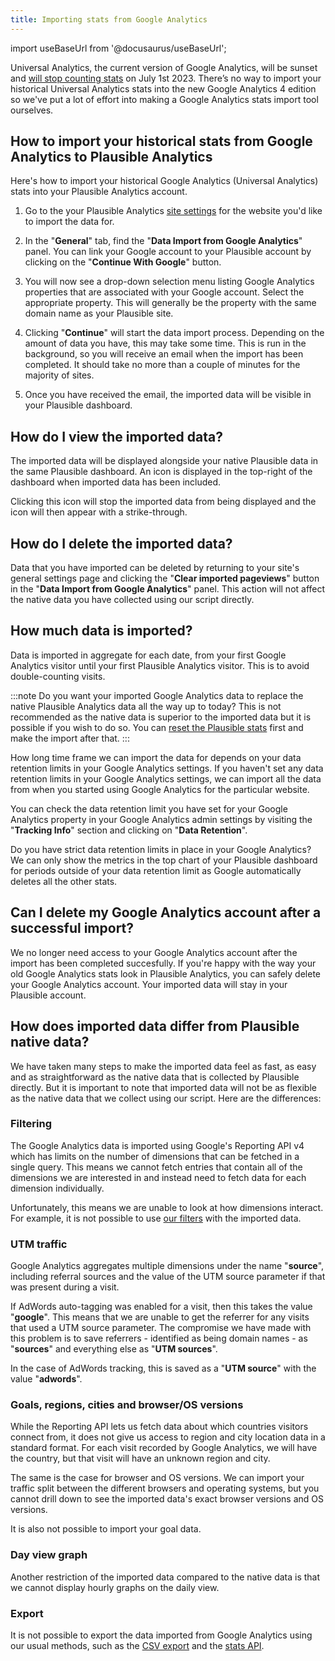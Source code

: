 ```yaml
---
title: Importing stats from Google Analytics
---
```


import useBaseUrl from '@docusaurus/useBaseUrl';

Universal Analytics, the current version of Google Analytics, will be sunset and [will stop counting stats](https://plausible.io/blog/universal-google-analytics-is-dead) on July 1st 2023. There’s no way to import your historical Universal Analytics stats into the new Google Analytics 4 edition so we've put a lot of effort into making a Google Analytics stats import tool ourselves. 

## How to import your historical stats from Google Analytics to Plausible Analytics 

Here's how to import your historical Google Analytics (Universal Analytics) stats into your Plausible Analytics account.

1. Go to the your Plausible Analytics [site settings](website-settings.md) for the website you'd like to import the data for.

2. In the "**General**" tab, find the "**Data Import from Google Analytics**" panel. You can link your Google account to your Plausible account by clicking on the "**Continue With Google**" button.

3. You will now see a drop-down selection menu listing Google Analytics properties that are associated with your Google account. Select the appropriate property. This will generally be the property with the same domain name as your Plausible site.

4. Clicking "**Continue**" will start the data import process. Depending on the amount of data you have, this may take some time. This is run in the background, so you will receive an email when the import has been completed. It should take no more than a couple of minutes for the majority of sites.

5. Once you have received the email, the imported data will be visible in your Plausible dashboard. 

## How do I view the imported data?

The imported data will be displayed alongside your native Plausible data in the same Plausible dashboard. An icon is displayed in the top-right of the dashboard when imported data has been included.

Clicking this icon will stop the imported data from being displayed and the icon will then appear with a strike-through.

## How do I delete the imported data?

Data that you have imported can be deleted by returning to your site's general settings page and clicking the "**Clear imported pageviews**" button in the "**Data Import from Google Analytics**" panel. This action will not affect the native data you have collected using our script directly.

## How much data is imported?

Data is imported in aggregate for each date, from your first Google Analytics visitor until your first Plausible Analytics visitor. This is to avoid double-counting visits. 

:::note
Do you want your imported Google Analytics data to replace the native Plausible Analytics data all the way up to today? This is not recommended as the native data is superior to the imported data but it is possible if you wish to do so. You can [reset the Plausible stats](reset-site-data.md) first and make the import after that.
:::

How long time frame we can import the data for depends on your data retention limits in your Google Analytics settings. If you haven't set any data retention limits in your Google Analytics settings, we can import all the data from when you started using Google Analytics for the particular website.

You can check the data retention limit you have set for your Google Analytics property in your Google Analytics admin settings by visiting the "**Tracking Info**" section and clicking on "**Data Retention**". 

Do you have strict data retention limits in place in your Google Analytics? We can only show the metrics in the top chart of your Plausible dashboard for periods outside of your data retention limit as Google automatically deletes all the other stats.

## Can I delete my Google Analytics account after a successful import?

We no longer need access to your Google Analytics account after the import has been completed succesfully. If you're happy with the way your old Google Analytics stats look in Plausible Analytics, you can safely delete your Google Analytics account. Your imported data will stay in your Plausible account. 

## How does imported data differ from Plausible native data?

We have taken many steps to make the imported data feel as fast, as easy and as straightforward as the native data that is collected by Plausible directly. But it is important to note that imported data will not be as flexible as the native data that we collect using our script. Here are the differences:

### Filtering 

The Google Analytics data is imported using Google's Reporting API v4 which has limits on the number of dimensions that can be fetched in a single query. This means we cannot fetch entries that contain all of the dimensions we are interested in and instead need to fetch data for each dimension individually. 

Unfortunately, this means we are unable to look at how dimensions interact. For example, it is not possible to use [our filters](filters-segments.md) with the imported data.

### UTM traffic

Google Analytics aggregates multiple dimensions under the name "**source**", including referral sources and the value of the UTM source parameter if that was present during a visit. 

If AdWords auto-tagging was enabled for a visit, then this takes the value "**google**". This means that we are unable to get the referrer for any visits that used a UTM source parameter. The compromise we have made with this problem is to save referrers - identified as being domain names - as "**sources**" and everything else as "**UTM sources**". 

In the case of AdWords tracking, this is saved as a "**UTM source**" with the value "**adwords**".

### Goals, regions, cities and browser/OS versions

While the Reporting API lets us fetch data about which countries visitors connect from, it does not give us access to region and city location data in a standard format. For each visit recorded by Google Analytics, we will have the country, but that visit will have an unknown region and city.

The same is the case for browser and OS versions. We can import your traffic split between the different browsers and operating systems, but you cannot drill down to see the imported data's exact browser versions and OS versions.

It is also not possible to import your goal data.

### Day view graph

Another restriction of the imported data compared to the native data is that we cannot display hourly graphs on the daily view.

### Export

It is not possible to export the data imported from Google Analytics using our usual methods, such as the [CSV export](export-stats.md) and the [stats API](stats-api.md).
